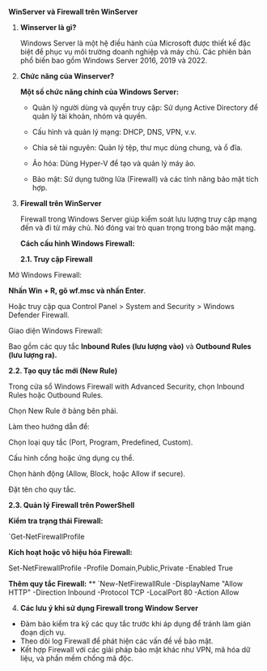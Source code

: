 ﻿**WinServer và Firewall trên WinServer**

1. **Winserver là gì?**

   Windows Server là một hệ điều hành của Microsoft được thiết kế đặc biệt để phục vụ môi trường doanh nghiệp và máy chủ. Các phiên bản phổ biến bao gồm Windows Server 2016, 2019 và 2022.

1. **Chức năng của Winserver?**

   **Một số chức năng chính của Windows Server:**

   + Quản lý người dùng và quyền truy cập: Sử dụng Active Directory để quản lý tài khoản, nhóm và quyền.

   + Cấu hình và quản lý mạng: DHCP, DNS, VPN, v.v.

   + Chia sẻ tài nguyên: Quản lý tệp, thư mục dùng chung, và ổ đĩa.

   + Ảo hóa: Dùng Hyper-V để tạo và quản lý máy ảo.

   + Bảo mật: Sử dụng tường lửa (Firewall) và các tính năng bảo mật tích hợp.

1. **Firewall trên WinServer**

   Firewall trong Windows Server giúp kiểm soát lưu lượng truy cập mạng đến và đi từ máy chủ. Nó đóng vai trò quan trọng trong bảo mật mạng.




   **Cách cấu hình Windows Firewall:**

   **2.1. Truy cập Firewall**

Mở Windows Firewall:

**Nhấn Win + R, gõ wf.msc và nhấn Enter**.

Hoặc truy cập qua Control Panel > System and Security > Windows Defender Firewall.

Giao diện Windows Firewall:

Bao gồm các quy tắc **Inbound Rules (lưu lượng vào)** và **Outbound Rules (lưu lượng ra).**

**2.2. Tạo quy tắc mới (New Rule)**

Trong cửa sổ Windows Firewall with Advanced Security, chọn Inbound Rules hoặc Outbound Rules.

Chọn New Rule ở bảng bên phải.

Làm theo hướng dẫn để:

Chọn loại quy tắc (Port, Program, Predefined, Custom).

Cấu hình cổng hoặc ứng dụng cụ thể.

Chọn hành động (Allow, Block, hoặc Allow if secure).

Đặt tên cho quy tắc.



**2.3. Quản lý Firewall trên PowerShell**

**Kiểm tra trạng thái Firewall:**

`Get-NetFirewallProfile

**Kích hoạt hoặc vô hiệu hóa Firewall:**

Set-NetFirewallProfile -Profile Domain,Public,Private -Enabled True

**Thêm quy tắc Firewall:**
**
`New-NetFirewallRule -DisplayName "Allow HTTP" -Direction Inbound -Protocol TCP -LocalPort 80 -Action Allow


4. **Các lưu ý khi sử dụng Firewall trong Window Server**
- Đảm bảo kiểm tra kỹ các quy tắc trước khi áp dụng để tránh làm gián đoạn dịch vụ.
- Theo dõi log Firewall để phát hiện các vấn đề về bảo mật.
- Kết hợp Firewall với các giải pháp bảo mật khác như VPN, mã hóa dữ liệu, và phần mềm chống mã độc.
